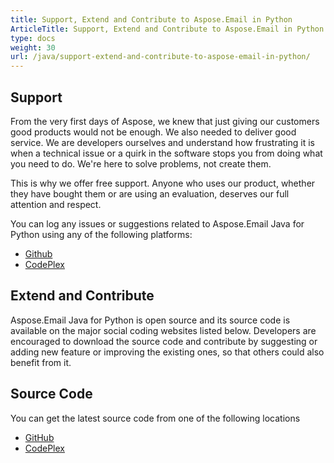 ```yaml
---
title: Support, Extend and Contribute to Aspose.Email in Python
ArticleTitle: Support, Extend and Contribute to Aspose.Email in Python
type: docs
weight: 30
url: /java/support-extend-and-contribute-to-aspose-email-in-python/
---
```



## **Support**
From the very first days of Aspose, we knew that just giving our customers good products would not be enough. We also needed to deliver good service. We are developers ourselves and understand how frustrating it is when a technical issue or a quirk in the software stops you from doing what you need to do. We're here to solve problems, not create them.

This is why we offer free support. Anyone who uses our product, whether they have bought them or are using an evaluation, deserves our full attention and respect.

You can log any issues or suggestions related to Aspose.Email Java for Python using any of the following platforms:

- [Github](https://github.com/aspose-email/Aspose.Email-for-Java/issues)
- [CodePlex](https://archive.codeplex.com/?p=asposeemailjavapython)
## **Extend and Contribute**
Aspose.Email Java for Python is open source and its source code is available on the major social coding websites listed below. Developers are encouraged to download the source code and contribute by suggesting or adding new feature or improving the existing ones, so that others could also benefit from it.
## **Source Code**
You can get the latest source code from one of the following locations

- [GitHub](https://github.com/aspose-email/Aspose.Email-for-Java/releases/tag/Aspose.Email_Java_for_Python-v1.0)
- [CodePlex](https://archive.codeplex.com/?p=asposeemailjavapython)
